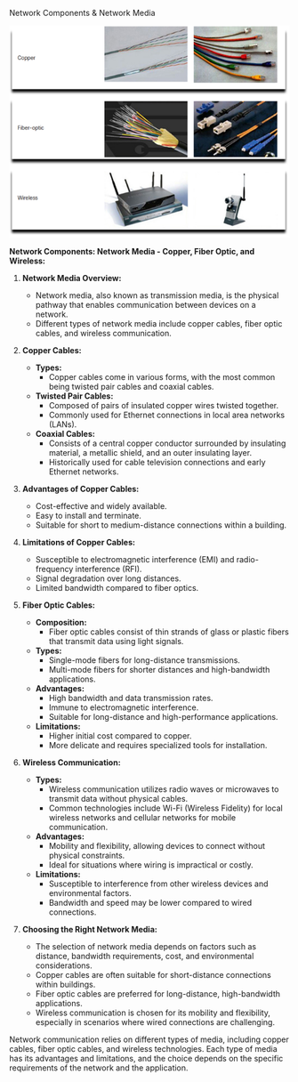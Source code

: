 Network Components & Network Media

![Alt text](image.png)

**Network Components: Network Media - Copper, Fiber Optic, and Wireless:**

1. **Network Media Overview:**
   - Network media, also known as transmission media, is the physical pathway that enables communication between devices on a network.
   - Different types of network media include copper cables, fiber optic cables, and wireless communication.

2. **Copper Cables:**
   - **Types:**
     - Copper cables come in various forms, with the most common being twisted pair cables and coaxial cables.
   - **Twisted Pair Cables:**
     - Composed of pairs of insulated copper wires twisted together.
     - Commonly used for Ethernet connections in local area networks (LANs).
   - **Coaxial Cables:**
     - Consists of a central copper conductor surrounded by insulating material, a metallic shield, and an outer insulating layer.
     - Historically used for cable television connections and early Ethernet networks.

3. **Advantages of Copper Cables:**
   - Cost-effective and widely available.
   - Easy to install and terminate.
   - Suitable for short to medium-distance connections within a building.

4. **Limitations of Copper Cables:**
   - Susceptible to electromagnetic interference (EMI) and radio-frequency interference (RFI).
   - Signal degradation over long distances.
   - Limited bandwidth compared to fiber optics.

5. **Fiber Optic Cables:**
   - **Composition:**
     - Fiber optic cables consist of thin strands of glass or plastic fibers that transmit data using light signals.
   - **Types:**
     - Single-mode fibers for long-distance transmissions.
     - Multi-mode fibers for shorter distances and high-bandwidth applications.
   - **Advantages:**
     - High bandwidth and data transmission rates.
     - Immune to electromagnetic interference.
     - Suitable for long-distance and high-performance applications.
   - **Limitations:**
     - Higher initial cost compared to copper.
     - More delicate and requires specialized tools for installation.

6. **Wireless Communication:**
   - **Types:**
     - Wireless communication utilizes radio waves or microwaves to transmit data without physical cables.
     - Common technologies include Wi-Fi (Wireless Fidelity) for local wireless networks and cellular networks for mobile communication.
   - **Advantages:**
     - Mobility and flexibility, allowing devices to connect without physical constraints.
     - Ideal for situations where wiring is impractical or costly.
   - **Limitations:**
     - Susceptible to interference from other wireless devices and environmental factors.
     - Bandwidth and speed may be lower compared to wired connections.

7. **Choosing the Right Network Media:**
   - The selection of network media depends on factors such as distance, bandwidth requirements, cost, and environmental considerations.
   - Copper cables are often suitable for short-distance connections within buildings.
   - Fiber optic cables are preferred for long-distance, high-bandwidth applications.
   - Wireless communication is chosen for its mobility and flexibility, especially in scenarios where wired connections are challenging.

Network communication relies on different types of media, including copper cables, fiber optic cables, and wireless technologies. Each type of media has its advantages and limitations, and the choice depends on the specific requirements of the network and the application.

